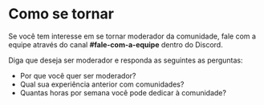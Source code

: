 # Como se tornar

Se você tem interesse em se tornar moderador da comunidade, fale com a equipe através do canal **#fale-com-a-equipe** dentro do Discord.

Diga que deseja ser moderador e responda as seguintes as perguntas:

* Por que você quer ser moderador?
* Qual sua experiência anterior com comunidades?
* Quantas horas por semana você pode dedicar à comunidade?

